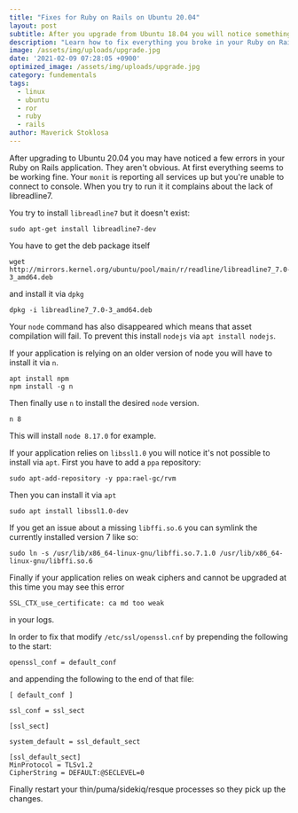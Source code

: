 ```yaml
---
title: "Fixes for Ruby on Rails on Ubuntu 20.04"
layout: post
subtitle: After you upgrade from Ubuntu 18.04 you will notice something's awry
description: "Learn how to fix everything you broke in your Ruby on Rails application after upgrading the OS"
image: /assets/img/uploads/upgrade.jpg
date: '2021-02-09 07:28:05 +0900'
optimized_image: /assets/img/uploads/upgrade.jpg
category: fundementals
tags:
  - linux
  - ubuntu
  - ror
  - ruby
  - rails
author: Maverick Stoklosa
---
```


After upgrading to Ubuntu 20.04 you may have noticed a few errors in your Ruby on Rails application. They aren't obvious. At first everything seems to be working fine. Your `monit` is reporting all services up but you're unable to connect to console. When you try to run it it complains about the lack of libreadline7.

You try to install `libreadline7` but it doesn't exist:

```
sudo apt-get install libreadline7-dev
```

You have to get the deb package itself 

```
wget http://mirrors.kernel.org/ubuntu/pool/main/r/readline/libreadline7_7.0-3_amd64.deb
```

and install it via `dpkg`

```
dpkg -i libreadline7_7.0-3_amd64.deb
```

Your `node` command has also disappeared which means that asset compilation will fail. To prevent this install `nodejs` via `apt install nodejs`.

If your application is relying on an older version of node you will have to install it via `n`.

```
apt install npm
npm install -g n
```

Then finally use `n` to install the desired `node` version.

```
n 8
```

This will install `node 8.17.0` for example.

If your application relies on `libssl1.0` you will notice it's not possible to install via `apt`. First you have to add a `ppa` repository:

```
sudo apt-add-repository -y ppa:rael-gc/rvm
```

Then you can install it via `apt`

```
sudo apt install libssl1.0-dev
```

If you get an issue about a missing `libffi.so.6` you can symlink the currently installed version 7 like so:

```
sudo ln -s /usr/lib/x86_64-linux-gnu/libffi.so.7.1.0 /usr/lib/x86_64-linux-gnu/libffi.so.6
```

Finally if your application relies on weak ciphers and cannot be upgraded at this time you may see this error

```
SSL_CTX_use_certificate: ca md too weak
```

in your logs.

In order to fix that modify `/etc/ssl/openssl.cnf` by prepending the following to the start:

```
openssl_conf = default_conf
```

and appending the following to the end of that file:

```
[ default_conf ]

ssl_conf = ssl_sect

[ssl_sect]

system_default = ssl_default_sect

[ssl_default_sect]
MinProtocol = TLSv1.2
CipherString = DEFAULT:@SECLEVEL=0
```

Finally restart your thin/puma/sidekiq/resque processes so they pick up the changes.
